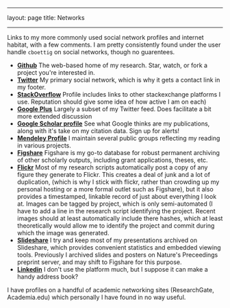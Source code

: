 ----
layout: page
title: Networks

----


Links to my more commonly used social network profiles and internet habitat, with a few comments.  I am pretty consistently found under the user handle `cboettig` on social networks, though no guarentees.  

* __[Github](http://github.com/cboettig)__ The web-based home of my research.  Star, watch, or fork a project you're interested in.  
* __[Twitter](http://twitter.com/cboettig)__ My primary social network, which is why it gets a contact link in my footer.  
* __[StackOverflow](http://stackoverflow.com/users/258662/carl)__ Profile includes links to other stackexchange platforms I use.  Reputation should give some idea of how active I am on each)
* __[Google Plus](https://plus.google.com/112929796403983408632/about)__ Largely a subset of my Twitter feed. Does facilitate a bit more extended discussion
* __[Google Scholar profile]()__ See what Google thinks are my publications, along with it's take on my citation data. Sign up for alerts! 
* __[Mendeley Profile](http://www.mendeley.com/profiles/carl-boettiger/)__ I maintain several public groups reflecting my reading in various projects.
* __[Figshare](http://figshare.com/authors/Carl%20Boettiger/96387)__ Figshare is my go-to database for robust permanent archiving of other scholarly outputs, including grant applications, theses, etc.  
* __[Flickr](http://www.flickr.com/people/cboettig/)__ Most of my research scripts automatically post a copy of any figure they generate to Flickr.  This creates a deal of junk and a lot of duplication, (which is why I stick with flickr, rather than crowding up my personal hosting or a more formal outlet such as Figshare), but it also provides a timestamped, linkable record of just about everything I look at.  Images can be tagged by project, which is only semi-automated (I have to add a line in the research script identifying the project.  Recent images should at least automatically include there hashes, which at least theoretically would allow me to identify the project and commit during which the image was generated.  
* __[Slideshare](http://www.slideshare.net/cboettig)__ I try and keep most of my presentations archived on Slideshare, which provides convenient statistics and embedded viewing tools. Previously I archived slides and posters on Nature's Preceedings preprint server, and may shift to Figshare for this purpose.  
* __[Linkedin](http://www.linkedin.com/in/cboettig/)__ I don't use the platform much, but I suppose it can make a handy address book? 

I have profiles on a handful of academic networking sites (ResearchGate, Academia.edu) which personally I have found in no way useful. 

<!-- bibsonomy? Quora? -->
